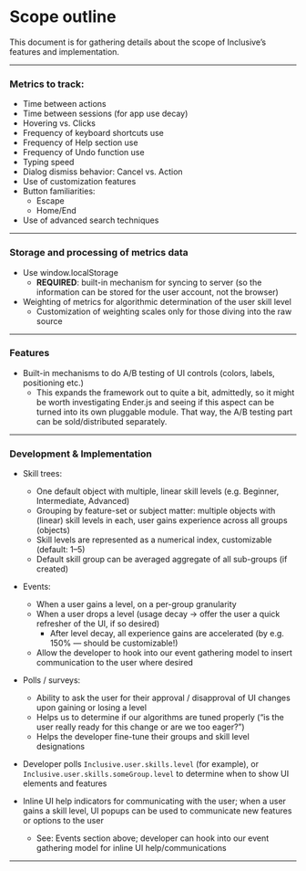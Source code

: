# Scope outline

This document is for gathering details about the scope of Inclusive’s features and implementation.

---

### Metrics to track:

* Time between actions
* Time between sessions (for app use decay)
* Hovering vs. Clicks
* Frequency of keyboard shortcuts use
* Frequency of Help section use
* Frequency of Undo function use
* Typing speed
* Dialog dismiss behavior: Cancel vs. Action
* Use of customization features
* Button familiarities:
    * Escape
    * Home/End
* Use of advanced search techniques

---

### Storage and processing of metrics data

* Use window.localStorage
    * **REQUIRED**: built-in mechanism for syncing to server (so the information can be stored for the user account, not the browser)
* Weighting of metrics for algorithmic determination of the user skill level
    * Customization of weighting scales only for those diving into the raw source

---

### Features

* Built-in mechanisms to do A/B testing of UI controls (colors, labels, positioning etc.)
    * This expands the framework out to quite a bit, admittedly, so it might be worth investigating Ender.js and seeing if this aspect can be turned into its own pluggable module. That way, the A/B testing part can be sold/distributed separately.

---

### Development & Implementation

* Skill trees:
    * One default object with multiple, linear skill levels (e.g. Beginner, Intermediate, Advanced)
    * Grouping by feature-set or subject matter: multiple objects with (linear) skill levels in each, user gains experience across all groups (objects)
    * Skill levels are represented as a numerical index, customizable (default: 1–5)
    * Default skill group can be averaged aggregate of all sub-groups (if created)

* Events:
    * When a user gains a level, on a per-group granularity
    * When a user drops a level (usage decay -> offer the user a quick refresher of the UI, if so desired)
        * After level decay, all experience gains are accelerated (by e.g. 150% — should be customizable!)
    * Allow the developer to hook into our event gathering model to insert communication to the user where desired

* Polls / surveys:
    * Ability to ask the user for their approval / disapproval of UI changes upon gaining or losing a level
    * Helps us to determine if our algorithms are tuned properly (“is the user really ready for this change or are we too eager?”)
    * Helps the developer fine-tune their groups and skill level designations

* Developer polls `Inclusive.user.skills.level` (for example), or `Inclusive.user.skills.someGroup.level` to determine when to show UI elements and features

* Inline UI help indicators for communicating with the user; when a user gains a skill level, UI popups can be used to communicate new features or options to the user
    * See: Events section above; developer can hook into our event gathering model for inline UI help/communications
    
---

